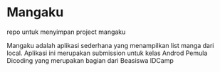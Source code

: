# Mangaku
repo untuk menyimpan project mangaku

Mangaku adalah aplikasi sederhana yang menampilkan list manga dari local. Aplikasi ini merupakan submission untuk kelas Androd Pemula Dicoding yang merupakan bagian dari Beasiswa IDCamp
